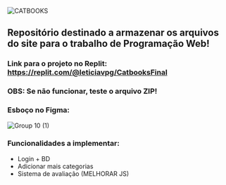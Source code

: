 
![CATBOOKS](https://github.com/mareshbard/CatBook/assets/125154278/ab345eec-4cc9-425b-8d85-a9c2e2ff5e4f)


## Repositório destinado a armazenar os arquivos do site para o trabalho de Programação Web!

### Link para o projeto no Replit: https://replit.com/@leticiavpg/CatbooksFinal
### OBS: Se não funcionar, teste o arquivo ZIP!

### Esboço no Figma:
![Group 10 (1)](https://github.com/mareshbard/CatBook/assets/125154278/3320d521-d177-494d-bce4-666829229799)

### Funcionalidades a implementar:
- Login + BD
- Adicionar mais categorias
- Sistema de avaliação
  (MELHORAR JS)





